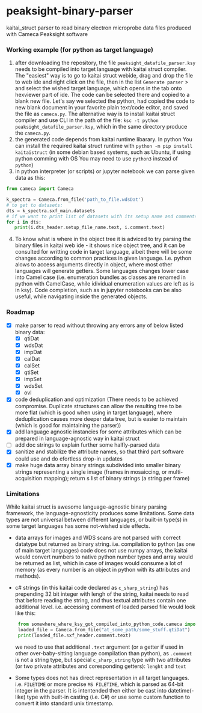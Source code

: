 # peaksight-binary-parser
kaitai_struct parser to read binary electron microprobe data files produced with Cameca Peaksight software

### Working example (for python as target language)
1. after downloading the repository, the file `peaksight_datafile_parser.ksy` needs to be compiled into target language with kaitai struct compiler.
   The "easiest" way is to go to kaitai struct webide, drag and drop the file to  web ide and right click on the file, then in the list `Generate parser` > and select the wished target language, which opens in the tab onto hexviewer part of ide. The code can be selected there and copied to a blank new file.
   Let's say we selected the python, had copied the code to new blank document in your favorite plain text/code editor, and saved the file as `cameca.py`.
   The alternative way is to install kaitai struct compiler and use CLI in the path of the file:
   `ksc -t python peaksight_datafile_parser.ksy`, which in the same directory produce the `cameca.py`.
2. the generated code depends from kaitai runtime libarary. In python You can install the required kaitai struct runtime with `python -m pip install kaitaistruct` (in some debian based systems, such as Ubuntu, if using python comming with OS You may need to use `python3` instead of `python`)
3. in python interpreter (or scripts) or jupyter notebook we can parse given data as this:
  ```python
  from cameca import Cameca
  
  k_spectra = Cameca.from_file('path_to_file.wdsDat')
  # to get to datasets:
  dts = k_spectra.sxf_main.datasets
  # if we want to print list of datasets with its setup name and comments:
  for i in dts:
     print(i.dts_header.setup_file_name.text, i.comment.text)
  ```
4. To know what is where in the object tree it is adviced to try parsing the binary files in kaitai web ide - it shows nice object tree, and it can be consulted for writting code in target language, albeit there will be some changes according to common practices in given language. I.e. python alows to access arguments directly in object, where most other languages will generate getters. Some languages changes lower case into Camel case (i.e. enumeration bundles as classes are renamed in python with CamelCase, while idividual enumeration values are left as is in ksy). Code completion, such as in jupyter notebooks can be also useful, while navigating inside the generated objects.

### Roadmap

- [x] make parser to read without throwing any errors any of below listed binary data:
  - [x] qtiDat
  - [x] wdsDat
  - [x] impDat
  - [x] calDat
  - [x] calSet
  - [x] qtiSet
  - [x] impSet
  - [x] wdsSet
  - [x] ovl
- [x] code deduplication and optimization (There needs to be achieved compromise. Duplicate structures can allow the resulting tree to be more flat (which is good when using in target language), where deduplication causes more deeper data tree, but is easier to maintain (which is good for maintaining the parser)) 
- [x] add language agnostic instancies for some attributes which can be prepared in language-agnostic way in kaitai struct
- [ ] add doc strings to explain further some halfly-parsed data
- [x] sanitize and stabilize the attribute names, so that third part software could use and do efortless drop-in updates
- [x] make huge data array binary strings subdivided into smaller binary strings representing a single image (frames in mosaiccing, or multi-acquisition mapping);
      return s list of binary strings (a string per frame)

### Limitations

While kaitai struct is awesome language-agnostic binary parsing framework, the language-agnosticity produces some limitations. Some data types are not universal between different languages, or built-in type(s) in some target languages has some not-wished side effects.
- data arrays for images and WDS scans are not parsed with correct datatype but returned as binary string. i.e. compilation to python (as one of main target languages) code does not use numpy arrays, the kaitai would convert numbers to native python number types and array would be returned as list, which in case of images would consume a lot of memory (as every number is an object in python with its attributes and methods).
- c# strings (in this kaitai code declared as `c_sharp_string`) has prepending 32 bit integer with lengh of the string, kaitai needs to read that before reading the string, and thus textual attributes contain one additional level. i.e. accessing comment of loaded parsed file would look like this: 

  ```python
   from somewhere_where_ksy_got_compiled_into_python_code.cameca import Cameca
   loaded_file = Cameca.from_file("at_some_path/some_stuff.qtiDat")
   print(loaded_file.sxf_header.comment.text)
  ```
  we need to use that additional `.text` argument (or a getter if used in other over-baby-sitting language compilation than python), as `.comment` is not a string type, but special `c_sharp_string` type with two attributes (or two private attributes and coresponding getters): `lenght` and `text`
- Some types does not has direct representation in all target languages. i.e. `FILETIME` or more precise `MS FILETIME`, which is parsed as 64-bit integer in the parser. It is intentended then either be cast into datetime(-like) type with built-in casting (i.e. C#) or use some custom function to convert it into standard unix timestamp.
